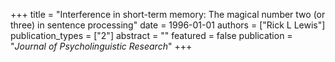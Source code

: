+++
title = "Interference in short-term memory: The magical number two (or three) in sentence processing"
date = 1996-01-01
authors = ["Rick L Lewis"]
publication_types = ["2"]
abstract = ""
featured = false
publication = "*Journal of Psycholinguistic Research*"
+++

